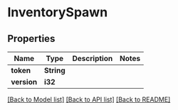 # InventorySpawn

## Properties

Name | Type | Description | Notes
------------ | ------------- | ------------- | -------------
**token** | **String** |  | 
**version** | **i32** |  | 

[[Back to Model list]](../README.md#documentation-for-models) [[Back to API list]](../README.md#documentation-for-api-endpoints) [[Back to README]](../README.md)


